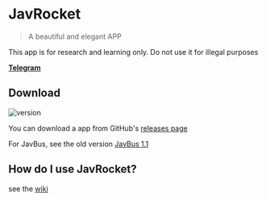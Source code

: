 <!--<p align="center"><img width="200" alt="jav_logo" src="/art/jav_logo.png"></p>-->
<!--<p align="center"><img src="https://img.shields.io/badge/Version-2.8-brightgreen"></p>-->

<!--<h1 align="center">JavRocket</h1>-->

<!--<div align="center">
<p><strong>JavRocket</strong>是一个漂亮且优雅的开车APP</p>
</div>-->
<!--<p><strong><a href="https://t.me/higentleman">Telegram</a></strong></p>-->

<!--<img width="300" alt="screenshot" src="/art/screenshot.jpg">-->

<!-- <img width="30%" align="left" alt="screenshot" src="/art/screenshot.jpg"> -->
<!--align="right" hspace="0"-->

# JavRocket

> A beautiful and elegant APP

This app is for research and learning only. Do not use it for illegal purposes

**[Telegram](https://t.me/higentleman)**

## Download

![version](https://img.shields.io/badge/Version-5.2+-brightgreen)

You can download a app from GitHub's [releases page](https://github.com/gentlemansolo/JavbuslibraryRealse/releases)

<!--- **[Lanzous](https://www.lanzous.com/b0sfuli)**-->
For JavBus, see the old version [JavBus 1.1](https://github.com/gentlemansolo/JavbuslibraryRealse/releases/tag/1.1)

## How do I use JavRocket?

see the [wiki](https://github.com/gentlemansolo/JavbuslibraryRealse/wiki)

<!--
## Help

- 使用新的中文字幕推送功能，需要你将APP加入白名单（2.5+）
- 点击剧照标题可临时更换图片源（2.5+）
- 遇到网络超时无法访问，点击重试或者尝试更换网络环境
- 长按左上角返回按钮可以快速回到首页（2.2+）
- 长按详情标题可以翻译中文（2.1+）
- 长按“我的收藏”影片可删除影片（2.1+）
- 长按详情识别码可以查看该识别码相关的影片（2.0+）
- “管理我的关注”中滑动可删除列表项目（2.0+）

> ⚠️因为包含🔞内容，它可能会被某些设备列为危险和病毒APP
-->
